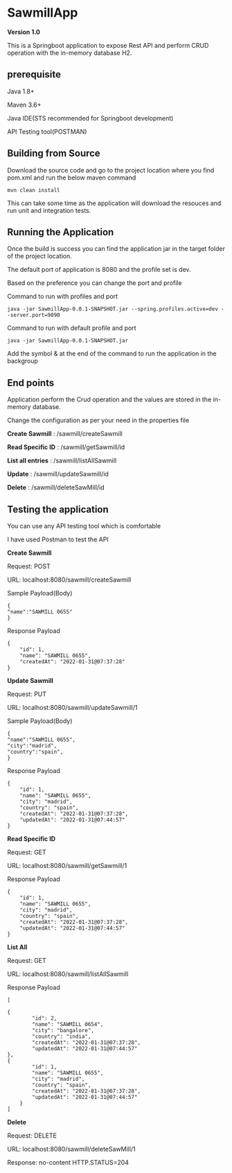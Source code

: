 # SawmillApp
**Version 1.0**

This is a Springboot application to expose Rest API and perform CRUD operation with the in-memory database H2.

## prerequisite

Java 1.8+

Maven 3.6+

Java IDE(STS recommended for Springboot development)

API Testing tool(POSTMAN)

## Building from Source

Download the source code and go to the project location where you find pom.xml and run the below maven command

``` mvn clean install ```

This can take some time as the application will download the resouces and run unit and integration tests.

## Running the Application

Once the build is success you can find the application jar in the target folder of the project location.

The default port of application is 8080 and the profile set is dev.

Based on the preference you can change the port and profile

Command to run with profiles and port

``` java -jar SawmillApp-0.0.1-SNAPSHOT.jar --spring.profiles.active=dev --server.port=9090 ```

Command to run with default profile and port

``` java -jar SawmillApp-0.0.1-SNAPSHOT.jar ```

Add the symbol & at the end of the command to run the application in the backgroup


## End points

Application perform the Crud operation and the values are stored in the in-memory database.

Change the configuration as per your need in the properties file

**Create Sawmill**     : /sawmill/createSawmill

**Read Specific ID**   : /sawmill/getSawmill/id

**List all entries**   : /sawmill/listAllSawmill

**Update**             : /sawmill/updateSawmill/id

**Delete**             : /sawmill/deleteSawMill/id

## Testing the application

You can use any API testing tool which is comfortable 

I have used Postman to test the API

**Create Sawmill**

Request: POST

URL: localhost:8080/sawmill/createSawmill

Sample Payload(Body) 
```
{
"name":"SAWMILL 0655"
}
```
Response Payload
```
{
    "id": 1,
    "name": "SAWMILL 0655",
    "createdAt": "2022-01-31@07:37:28"
}
```

**Update Sawmill**

Request: PUT

URL: localhost:8080/sawmill/updateSawmill/1

Sample Payload(Body)
```
{
"name":"SAWMILL 0655",
"city":"madrid",
"country":"spain",
}
```
Response Payload
```
{
    "id": 1,
    "name": "SAWMILL 0655",
    "city": "madrid",
    "country": "spain",
    "createdAt": "2022-01-31@07:37:28",
    "updatedAt": "2022-01-31@07:44:57"
}
```

**Read Specific ID**

Request: GET

URL: localhost:8080/sawmill/getSawmill/1

Response Payload
```
{
    "id": 1,
    "name": "SAWMILL 0655",
    "city": "madrid",
    "country": "spain",
    "createdAt": "2022-01-31@07:37:28",
    "updatedAt": "2022-01-31@07:44:57"
}
```
**List All**

Request: GET

URL: localhost:8080/sawmill/listAllSawmill

Response Payload
```
[

{
        "id": 2,
        "name": "SAWMILL 0654",
        "city": "bangalore",
        "country": "india",
        "createdAt": "2022-01-31@07:37:28",
        "updatedAt": "2022-01-31@07:44:57"
},
{
        "id": 1,
        "name": "SAWMILL 0655",
        "city": "madrid",
        "country": "spain",
        "createdAt": "2022-01-31@07:37:28",
        "updatedAt": "2022-01-31@07:44:57"
    }
]
```
**Delete**

Request: DELETE

URL: localhost:8080/sawmill/deleteSawMill/1

Response: no-content HTTP.STATUS=204




